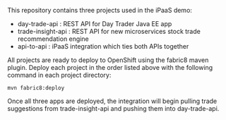 This repository contains three projects used in the iPaaS demo:
* day-trade-api : REST API for Day Trader Java EE app
* trade-insight-api : REST API for new microservices stock trade recommendation engine
* api-to-api : iPaaS integration which ties both APIs together

All projects are ready to deploy to OpenShift using the fabric8 maven plugin.  Deploy each project in the order listed above with the following command in each project directory:
```
mvn fabric8:deploy
```

Once all three apps are deployed, the integration will begin pulling trade suggestions from trade-insight-api and pushing them into day-trade-api.

